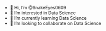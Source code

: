 - 👋 Hi, I’m @SnakeEyes0609
- 👀 I’m interested in Data Science
- 🌱 I’m currently learning Data Science
- 💞️ I’m looking to collaborate on Data Science

<!---
SnakeEyes0609/SnakeEyes0609 is a ✨ special ✨ repository because its `README.md` (this file) appears on your GitHub profile.
You can click the Preview link to take a look at your changes.
--->
